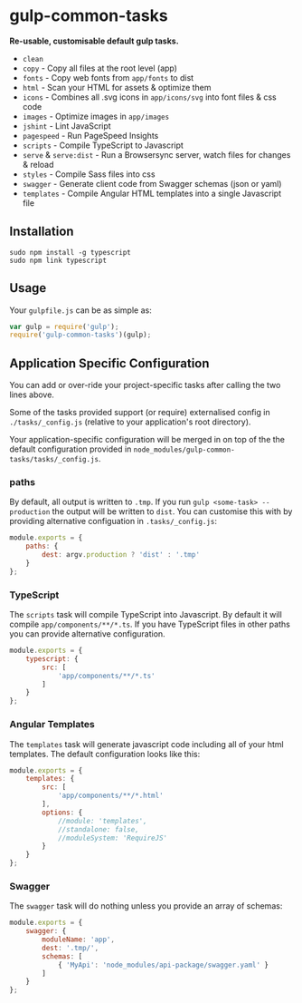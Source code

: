 # gulp-common-tasks
**Re-usable, customisable default gulp tasks.**
 
- `clean`
- `copy` - Copy all files at the root level (app)
- `fonts` - Copy web fonts from `app/fonts` to dist
- `html` - Scan your HTML for assets & optimize them
- `icons` - Combines all .svg icons in `app/icons/svg` into font files & css code
- `images` - Optimize images in `app/images`
- `jshint` - Lint JavaScript
- `pagespeed` - Run PageSpeed Insights
- `scripts` - Compile TypeScript to Javascript
- `serve` & `serve:dist` - Run a Browsersync server, watch files for changes & reload
- `styles` - Compile Sass files into css
- `swagger` - Generate client code from Swagger schemas (json or yaml)
- `templates` - Compile Angular HTML templates into a single Javascript file

## Installation

```
sudo npm install -g typescript
sudo npm link typescript
```

## Usage

Your `gulpfile.js` can be as simple as:

```javascript
var gulp = require('gulp');
require('gulp-common-tasks')(gulp);
```

## Application Specific Configuration

You can add or over-ride your project-specific tasks after calling the two lines above.

Some of the tasks provided support (or require) externalised config in `./tasks/_config.js` (relative to your application's root directory).

Your application-specific configuration will be merged in on top of the the default configuration provided in `node_modules/gulp-common-tasks/tasks/_config.js`.


### paths

By default, all output is written to `.tmp`.  If you run `gulp <some-task> --production` the output will be written to `dist`.
You can customise this with by providing alternative configuation in `.tasks/_config.js`:

```javascript
module.exports = {
    paths: {
        dest: argv.production ? 'dist' : '.tmp'
    }
};
```

### TypeScript

The `scripts` task will compile TypeScript into Javascript.  By default it will compile `app/components/**/*.ts`.
If you have TypeScript files in other paths you can provide alternative configuration.

```javascript
module.exports = {
    typescript: {
        src: [
            'app/components/**/*.ts'
        ]
    }
};
```

### Angular Templates

The `templates` task will generate javascript code including all of your html templates.  The default configuration looks like this:

```javascript
module.exports = {
    templates: {
        src: [
            'app/components/**/*.html'
        ],
        options: {
            //module: 'templates',
            //standalone: false,
            //moduleSystem: 'RequireJS'
        }
    }
};    
```

### Swagger

The `swagger` task will do nothing unless you provide an array of schemas:

```javascript
module.exports = {
    swagger: {
        moduleName: 'app',
        dest: '.tmp/',
        schemas: [
            { 'MyApi': 'node_modules/api-package/swagger.yaml' }
        ]
    }
};
```
